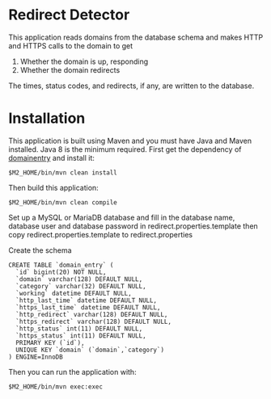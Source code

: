 # Redirect Detector
This application reads domains from the database schema and makes HTTP and HTTPS calls to the domain to get

1. Whether the domain is up, responding
2. Whether the domain redirects

The times, status codes, and redirects, if any, are written to the database.

# Installation

This application is built using Maven and you must have Java and Maven installed. Java 8 is the minimum required.
First get the dependency of [domainentry](https://github.com/crazyguyonabike/domainentry.git) and install it:

`$M2_HOME/bin/mvn clean install`

Then build this application:

`$M2_HOME/bin/mvn clean compile`

Set up a MySQL or MariaDB database and fill in the database name, database user and database password in redirect.properties.template
then copy redirect.properties.template to redirect.properties

Create the schema

```
CREATE TABLE `domain_entry` (
  `id` bigint(20) NOT NULL,
  `domain` varchar(128) DEFAULT NULL,
  `category` varchar(32) DEFAULT NULL,
  `working` datetime DEFAULT NULL,
  `http_last_time` datetime DEFAULT NULL,
  `https_last_time` datetime DEFAULT NULL,
  `http_redirect` varchar(128) DEFAULT NULL,
  `https_redirect` varchar(128) DEFAULT NULL,
  `http_status` int(11) DEFAULT NULL,
  `https_status` int(11) DEFAULT NULL,
  PRIMARY KEY (`id`),
  UNIQUE KEY `domain` (`domain`,`category`)
) ENGINE=InnoDB
```

Then you can run the application with:

`$M2_HOME/bin/mvn exec:exec`

